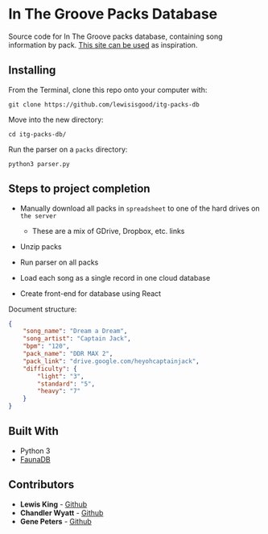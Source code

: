 # In The Groove Packs Database
Source code for In The Groove packs database, containing song information by pack. [This site can be used](https://search.stepmaniaonline.net/) as inspiration.

## Installing
From the Terminal, clone this repo onto your computer with:

```
git clone https://github.com/lewisisgood/itg-packs-db
```

Move into the new directory:

```
cd itg-packs-db/
```

Run the parser on a `packs` directory:
```
python3 parser.py
```

## Steps to project completion

* Manually download all packs in `spreadsheet` to one of the hard drives on `the server`
	* These are a mix of GDrive, Dropbox, etc. links

* Unzip packs

* Run parser on all packs

* Load each song as a single record in one cloud database

* Create front-end for database using React

Document structure:
```json
{
    "song_name": "Dream a Dream",
    "song_artist": "Captain Jack",
    "bpm": "120",
    "pack_name": "DDR MAX 2",
    "pack_link": "drive.google.com/heyohcaptainjack",
    "difficulty": {
        "light": "3",
        "standard": "5",
        "heavy": "7"
    }
}
```

## Built With

* Python 3
* [FaunaDB](https://fauna.com/)

## Contributors

* **Lewis King** - [Github](https://github.com/lewisisgood)
* **Chandler Wyatt** - [Github](https://github.com/chandlerwyatt)
* **Gene Peters** - [Github](https://github.com/gene-telligent)
